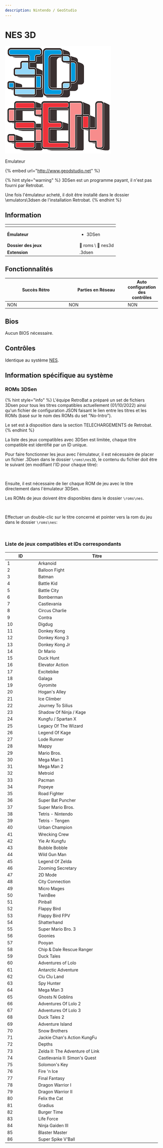 ```yaml
---
description: Nintendo / GeoStudio
---
```


# NES 3D

![](<../../../../.gitbook/assets/image (28).png>)

Emulateur

{% embed url="http://www.geodstudio.net" %}

{% hint style="warning" %}
3DSen est un programme payant, il n'est pas fourni par Retrobat.&#x20;

Une fois l'émulateur acheté, il doit être installé dans le dossier \emulators\3dsen de l'installation Retrobat.&#x20;
{% endhint %}

## Information

<table data-header-hidden><thead><tr><th width="224"></th><th></th></tr></thead><tbody><tr><td><strong>Émulateur</strong></td><td><ul><li>3DSen</li></ul></td></tr><tr><td><strong>Dossier des jeux</strong></td><td><span data-gb-custom-inline data-tag="emoji" data-code="1f4c2">📂</span> roms \ <span data-gb-custom-inline data-tag="emoji" data-code="1f4c2">📂</span> nes3d</td></tr><tr><td><strong>Extension</strong></td><td>.3dsen</td></tr></tbody></table>

## Fonctionnalités

<table><thead><tr><th width="256">Succès Rétro</th><th width="243">Parties en Réseau</th><th>Auto configuration des contrôles</th></tr></thead><tbody><tr><td>NON</td><td>NON</td><td>NON</td></tr></tbody></table>

## Bios

Aucun BIOS nécessaire.

## Contrôles

Identique au système [NES](nintendo-entertainment-system-family-computer.md#controls).

## Information spécifique au système

### ROMs 3DSen

{% hint style="info" %}
L'équipe RetroBat a préparé un set de fichiers 3Dsen pour tous les titres compatibles actuellement (01/10/2022) ainsi qu'un fichier de configuration JSON faisant le lien entre les titres et les ROMs (basé sur le nom des ROMs du set "No-Intro").

Le set est à disposition dans la section TELECHARGEMENTS de Retrobat.
{% endhint %}

La liste des jeux compatibles avec 3DSen est limitée, chaque titre compatible est identifié par un ID unique.&#x20;

Pour faire fonctionner les jeux avec l'émulateur, il est nécessaire de placer un fichier .3Dsen dans le dossier `\roms\nes3D`, le contenu du fichier doit être le suivant (en modifiant l'ID pour chaque titre):

<div align="left">

<figure><img src="https://i.imgur.com/egozosL.png" alt=""><figcaption></figcaption></figure>

</div>

Ensuite, il est nécessaire de lier chaque ROM de jeu avec le titre directement dans l'émulateur  3DSen.

Les ROMs de jeux doivent être disponibles dans le dossier `\roms\nes`.

<figure><img src="https://i.imgur.com/UEfJvcM.png" alt=""><figcaption></figcaption></figure>

Effectuer un double-clic sur le titre concerné et pointer vers la rom du jeu dans le dossier `\roms\nes`:

<div align="left">

<figure><img src="https://i.imgur.com/P7Kgbvj.png" alt=""><figcaption></figcaption></figure>

</div>

### Liste de jeux compatibles et IDs correspondants

<table data-header-hidden><thead><tr><th width="98">ID</th><th width="429">Titre</th></tr></thead><tbody><tr><td>1</td><td>Arkanoid</td></tr><tr><td>2</td><td>Balloon Fight</td></tr><tr><td>3</td><td>Batman</td></tr><tr><td>4</td><td>Battle Kid</td></tr><tr><td>5</td><td>Battle City</td></tr><tr><td>6</td><td>Bomberman</td></tr><tr><td>7</td><td>Castlevania</td></tr><tr><td>8</td><td>Circus Charlie</td></tr><tr><td>9</td><td>Contra</td></tr><tr><td>10</td><td>Digdug</td></tr><tr><td>11</td><td>Donkey Kong</td></tr><tr><td>12</td><td>Donkey Kong 3</td></tr><tr><td>13</td><td>Donkey Kong Jr</td></tr><tr><td>14</td><td>Dr Mario</td></tr><tr><td>15</td><td>Duck Hunt</td></tr><tr><td>16</td><td>Elevator Action</td></tr><tr><td>17</td><td>Excitebike</td></tr><tr><td>18</td><td>Galaga</td></tr><tr><td>19</td><td>Gyromite</td></tr><tr><td>20</td><td>Hogan's Alley</td></tr><tr><td>21</td><td>Ice Climber</td></tr><tr><td>22</td><td>Journey To Silius</td></tr><tr><td>23</td><td>Shadow Of Ninja / Kage</td></tr><tr><td>24</td><td>Kungfu / Spartan X</td></tr><tr><td>25</td><td>Legacy Of The Wizard</td></tr><tr><td>26</td><td>Legend Of Kage</td></tr><tr><td>27</td><td>Lode Runner</td></tr><tr><td>28</td><td>Mappy</td></tr><tr><td>29</td><td>Mario Bros.</td></tr><tr><td>30</td><td>Mega Man 1</td></tr><tr><td>31</td><td>Mega Man 2</td></tr><tr><td>32</td><td>Metroid</td></tr><tr><td>33</td><td>Pacman</td></tr><tr><td>34</td><td>Popeye</td></tr><tr><td>35</td><td>Road Fighter</td></tr><tr><td>36</td><td>Super Bat Puncher</td></tr><tr><td>37</td><td>Super Mario Bros.</td></tr><tr><td>38</td><td>Tetris - Nintendo</td></tr><tr><td>39</td><td>Tetris - Tengen</td></tr><tr><td>40</td><td>Urban Champion</td></tr><tr><td>41</td><td>Wrecking Crew</td></tr><tr><td>42</td><td>Yie Ar Kungfu</td></tr><tr><td>43</td><td>Bubble Bobble</td></tr><tr><td>44</td><td>Wild Gun Man</td></tr><tr><td>45</td><td>Legend Of Zelda</td></tr><tr><td>46</td><td>Zooming Secretary</td></tr><tr><td>47</td><td>2D Mode</td></tr><tr><td>48</td><td>City Connection</td></tr><tr><td>49</td><td>Micro Mages</td></tr><tr><td>50</td><td>TwinBee</td></tr><tr><td>51</td><td>Pinball</td></tr><tr><td>52</td><td>Flappy Bird</td></tr><tr><td>53</td><td>Flappy Bird FPV</td></tr><tr><td>54</td><td>Shatterhand</td></tr><tr><td>55</td><td>Super Mario Bro. 3</td></tr><tr><td>56</td><td>Goonies</td></tr><tr><td>57</td><td>Pooyan</td></tr><tr><td>58</td><td>Chip &#x26; Dale Rescue Ranger</td></tr><tr><td>59</td><td>Duck Tales</td></tr><tr><td>60</td><td>Adventures of Lolo</td></tr><tr><td>61</td><td>Antarctic Adventure</td></tr><tr><td>62</td><td>Clu Clu Land</td></tr><tr><td>63</td><td>Spy Hunter</td></tr><tr><td>64</td><td>Mega Man 3</td></tr><tr><td>65</td><td>Ghosts N Goblins</td></tr><tr><td>66</td><td>Adventures Of Lolo 2</td></tr><tr><td>67</td><td>Adventures Of Lolo 3</td></tr><tr><td>68</td><td>Duck Tales 2</td></tr><tr><td>69</td><td>Adventure Island</td></tr><tr><td>70</td><td>Snow Brothers</td></tr><tr><td>71</td><td>Jackie Chan's Action KungFu</td></tr><tr><td>72</td><td>Depths</td></tr><tr><td>73</td><td>Zelda II: The Adventure of Link</td></tr><tr><td>74</td><td>Castlevania II: Simon's Quest</td></tr><tr><td>75</td><td>Solomon's Key</td></tr><tr><td>76</td><td>Fire 'n Ice</td></tr><tr><td>77</td><td>Final Fantasy</td></tr><tr><td>78</td><td>Dragon Warrior I</td></tr><tr><td>79</td><td>Dragon Warrior II</td></tr><tr><td>80</td><td>Felix the Cat</td></tr><tr><td>81</td><td>Gradius</td></tr><tr><td>82</td><td>Burger Time</td></tr><tr><td>83</td><td>Life Force</td></tr><tr><td>84</td><td>Ninja Gaiden III</td></tr><tr><td>85</td><td>Blaster Master</td></tr><tr><td>86</td><td>Super Spike V'Ball</td></tr></tbody></table>

